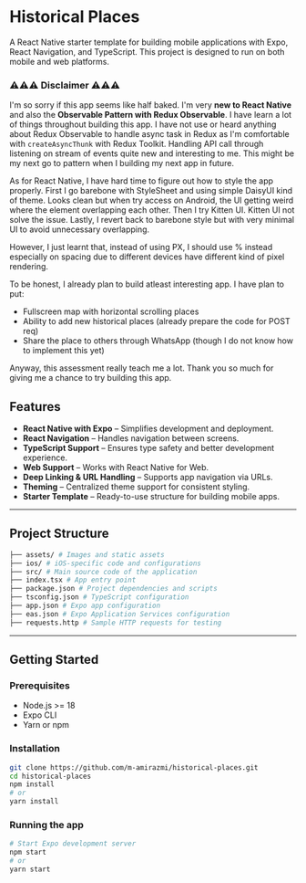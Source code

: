 # Historical Places

A React Native starter template for building mobile applications with Expo, React Navigation, and TypeScript. This project is designed to run on both mobile and web platforms.

### ⚠️⚠️⚠️ Disclaimer ⚠️⚠️⚠️

I'm so sorry if this app seems like half baked. I'm very **new to React Native** and also the **Observable Pattern with Redux Observable**. I have learn a lot of things throughout building this app. I have not use or heard anything about Redux Observable to handle async task in Redux as I'm comfortable with `createAsyncThunk` with Redux Toolkit. Handling API call through listening on stream of events quite new and interesting to me. This might be my next go to pattern when I building my next app in future.

As for React Native, I have hard time to figure out how to style the app properly. First I go barebone with StyleSheet and using simple DaisyUI kind of theme. Looks clean but when try access on Android, the UI getting weird where the element overlapping each other. Then I try Kitten UI. Kitten UI not solve the issue. Lastly, I revert back to barebone style but with very minimal UI to avoid unnecessary overlapping.

However, I just learnt that, instead of using PX, I should use % instead especially on spacing due to different devices have different kind of pixel rendering.

To be honest, I already plan to build atleast interesting app. I have plan to put:

- Fullscreen map with horizontal scrolling places
- Ability to add new historical places (already prepare the code for POST req)
- Share the place to others through WhatsApp (though I do not know how to implement this yet)

Anyway, this assessment really teach me a lot. Thank you so much for giving me a chance to try building this app.

## Features

- **React Native with Expo** – Simplifies development and deployment.
- **React Navigation** – Handles navigation between screens.
- **TypeScript Support** – Ensures type safety and better development experience.
- **Web Support** – Works with React Native for Web.
- **Deep Linking & URL Handling** – Supports app navigation via URLs.
- **Theming** – Centralized theme support for consistent styling.
- **Starter Template** – Ready-to-use structure for building mobile apps.

---

## Project Structure

```bash
├── assets/ # Images and static assets
├── ios/ # iOS-specific code and configurations
├── src/ # Main source code of the application
├── index.tsx # App entry point
├── package.json # Project dependencies and scripts
├── tsconfig.json # TypeScript configuration
├── app.json # Expo app configuration
├── eas.json # Expo Application Services configuration
├── requests.http # Sample HTTP requests for testing
```

---

## Getting Started

### Prerequisites

- Node.js >= 18
- Expo CLI
- Yarn or npm

### Installation

```bash
git clone https://github.com/m-amirazmi/historical-places.git
cd historical-places
npm install
# or
yarn install
```

### Running the app

```bash
# Start Expo development server
npm start
# or
yarn start
```
